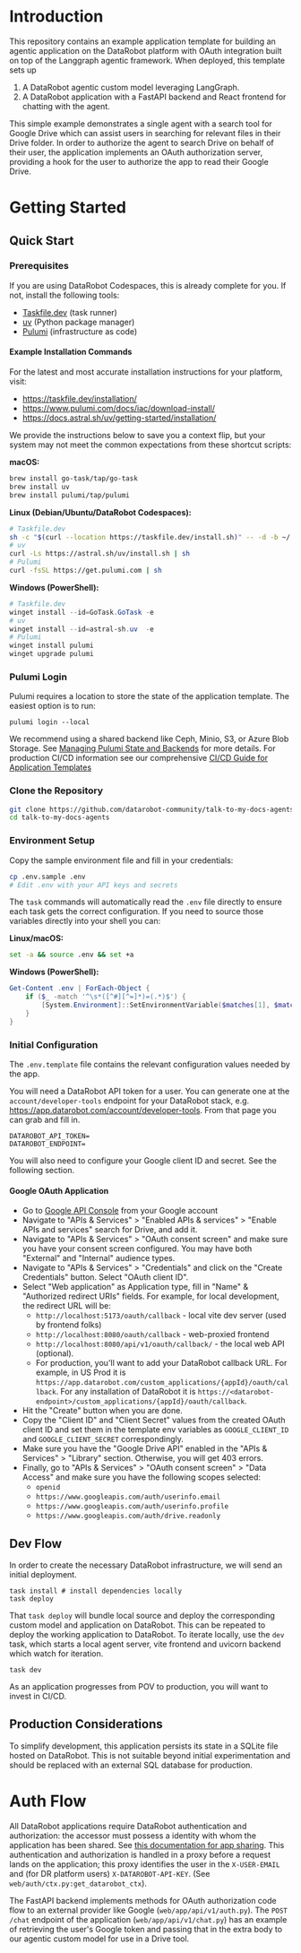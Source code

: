# Introduction

This repository contains an example application template for building an agentic
application on the DataRobot platform with OAuth integration built on top of the
Langgraph agentic framework. When deployed, this template sets up

1. A DataRobot agentic custom model leveraging LangGraph.
2. A DataRobot application with a FastAPI backend and React frontend for
   chatting with the agent.

This simple example demonstrates a single agent with a search tool for Google Drive
which can assist users in searching for relevant files in their Drive folder. In order
to authorize the agent to search Drive on behalf of their user, the application implements
an OAuth authorization server, providing a hook for the user to authorize the app to read
their Google Drive.

# Getting Started

## Quick Start

### Prerequisites

If you are using DataRobot Codespaces, this is already complete for you. If not, install the following tools:

- [Taskfile.dev](https://taskfile.dev/#/installation) (task runner)
- [uv](https://docs.astral.sh/uv/getting-started/installation/) (Python package manager)
- [Pulumi](https://www.pulumi.com/docs/iac/download-install/) (infrastructure as code)

#### Example Installation Commands

For the latest and most accurate installation instructions for your platform, visit:
* https://taskfile.dev/installation/
* https://www.pulumi.com/docs/iac/download-install/
* https://docs.astral.sh/uv/getting-started/installation/

We provide the instructions below to save you a context flip, but your system may not meet the common expectations from these shortcut scripts:

**macOS:**
```sh
brew install go-task/tap/go-task
brew install uv
brew install pulumi/tap/pulumi
```

**Linux (Debian/Ubuntu/DataRobot Codespaces):**
```sh
# Taskfile.dev
sh -c "$(curl --location https://taskfile.dev/install.sh)" -- -d -b ~/.local/bin
# uv
curl -Ls https://astral.sh/uv/install.sh | sh
# Pulumi
curl -fsSL https://get.pulumi.com | sh
```

**Windows (PowerShell):**
```powershell
# Taskfile.dev
winget install --id=GoTask.GoTask -e
# uv
winget install --id=astral-sh.uv  -e
# Pulumi
winget install pulumi
winget upgrade pulumi
```

### Pulumi Login

Pulumi requires a location to store the state of the application template. The easiest option is to
run:

```
pulumi login --local
```

We recommend using a shared backend like Ceph, Minio, S3, or Azure Blob Storage. See
[Managing Pulumi State and Backends](https://www.pulumi.com/docs/iac/concepts/state-and-backends/) for
more details. For production CI/CD information see our comprehensive
[CI/CD Guide for Application Templates](https://docs.datarobot.com/en/docs/workbench/wb-apps/app-templates/pulumi-tasks/cicd-tutorial.html)

### Clone the Repository

```sh
git clone https://github.com/datarobot-community/talk-to-my-docs-agents
cd talk-to-my-docs-agents
```

### Environment Setup

Copy the sample environment file and fill in your credentials:

```sh
cp .env.sample .env
# Edit .env with your API keys and secrets
```

The `task` commands will automatically read the `.env` file directly to ensure each task gets the correct configuration.
If you need to source those variables directly into your shell you can:

**Linux/macOS:**
```sh
set -a && source .env && set +a
```

**Windows (PowerShell):**
```powershell
Get-Content .env | ForEach-Object {
	if ($_ -match '^\s*([^#][^=]*)=(.*)$') {
		[System.Environment]::SetEnvironmentVariable($matches[1], $matches[2])
	}
}
```

### Initial Configuration

The `.env.template` file contains the relevant configuration values needed by the app.

You will need a DataRobot API token for a user. You can generate one at the
`account/developer-tools` endpoint for your DataRobot stack, e.g.
https://app.datarobot.com/account/developer-tools. From that page you can grab
and fill in.

```
DATAROBOT_API_TOKEN=
DATAROBOT_ENDPOINT=
```

You will also need to configure your Google client ID and secret. See the following section.

#### Google OAuth Application

- Go to [Google API Console](https://console.developers.google.com/) from your Google account
- Navigate to "APIs & Services" > "Enabled APIs & services" > "Enable APIs and services" search for Drive, and add it.
- Navigate to "APIs & Services" > "OAuth consent screen" and make sure you have your consent screen configured. You may have both "External" and "Internal" audience types.
- Navigate to "APIs & Services" > "Credentials" and click on the "Create Credentials" button. Select "OAuth client ID".
- Select "Web application" as Application type, fill in "Name" & "Authorized redirect URIs" fields. For example, for local development, the redirect URL will be:
  - `http://localhost:5173/oauth/callback` - local vite dev server (used by frontend folks)
  - `http://localhost:8080/oauth/callback` - web-proxied frontend 
  - `http://localhost:8080/api/v1/oauth/callback/` - the local web API (optional).
  -  For production, you'll want to add your DataRobot callback URL. For example, in US Prod it is `https://app.datarobot.com/custom_applications/{appId}/oauth/callback`. For any installation of DataRobot it is `https://<datarobot-endpoint>/custom_applications/{appId}/oauth/callback`.
- Hit the "Create" button when you are done.
- Copy the "Client ID" and "Client Secret" values from the created OAuth client ID and set them in the template env variables as `GOOGLE_CLIENT_ID` and `GOOGLE_CLIENT_SECRET` correspondingly.
- Make sure you have the "Google Drive API" enabled in the "APIs & Services" > "Library" section. Otherwise, you will get 403 errors.
- Finally, go to "APIs & Services" > "OAuth consent screen" > "Data Access" and make sure you have the following scopes selected:
  - `openid`
  - `https://www.googleapis.com/auth/userinfo.email`
  - `https://www.googleapis.com/auth/userinfo.profile`
  - `https://www.googleapis.com/auth/drive.readonly`

## Dev Flow

In order to create the necessary DataRobot infrastructure, we will send an initial deployment.

```
task install # install dependencies locally
task deploy
```

That `task deploy` will bundle local source and deploy the corresponding custom model and application
on DataRobot. This can be repeated to deploy the working application to DataRobot. To iterate locally,
use the `dev` task, which starts a local agent server, vite frontend and uvicorn backend which
watch for iteration.

```
task dev
```

As an application progresses from POV to production, you will want to invest in CI/CD.

## Production Considerations

To simplify development, this application persists its state in a SQLite file hosted on
DataRobot. This is not suitable beyond initial experimentation and should be replaced with
an external SQL database for production.

# Auth Flow

All DataRobot applications require DataRobot authentication and authorization: the accessor
must possess a identity with whom the application has been shared. See 
[this documentation for app sharing](https://docs.datarobot.com/en/docs/workbench/wb-apps/custom-apps/nxt-manage-custom-app.html#share-applications). 
This authentication and authorization is handled in a proxy before a request lands on the application;
this proxy identifies the user in the `X-USER-EMAIL` and (for DR platform users) `X-DATAROBOT-API-KEY`.
(See `web/auth/ctx.py:get_datarobot_ctx`).

The FastAPI backend implements methods for OAuth authorization code flow to an external provider like
Google (`web/app/api/v1/auth.py`). The `POST /chat` endpoint of the application (`web/app/api/v1/chat.py`)
has an example of retrieving the user's Google token and passing that in the extra body to our agentic 
custom model for use in a Drive tool.